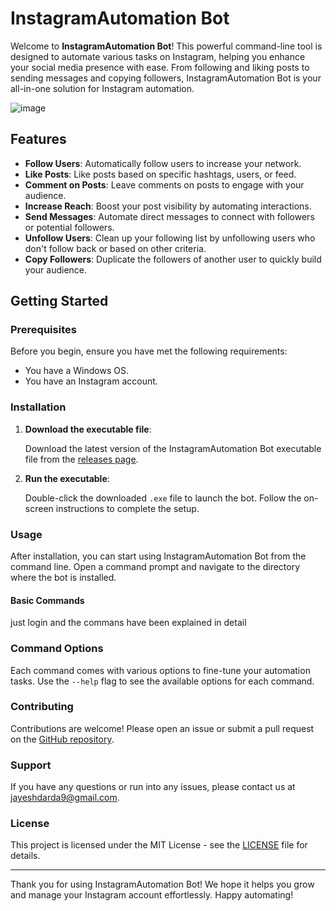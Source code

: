 # InstagramAutomation Bot

Welcome to **InstagramAutomation Bot**! This powerful command-line tool is designed to automate various tasks on Instagram, helping you enhance your social media presence with ease. From following and liking posts to sending messages and copying followers, InstagramAutomation Bot is your all-in-one solution for Instagram automation.

![image](https://github.com/jayeshandcompany/instagramautomation/assets/63994522/7ad77287-c9f0-4943-8fa7-df00f83931d3)

## Features

- **Follow Users**: Automatically follow users to increase your network.
- **Like Posts**: Like posts based on specific hashtags, users, or feed.
- **Comment on Posts**: Leave comments on posts to engage with your audience.
- **Increase Reach**: Boost your post visibility by automating interactions.
- **Send Messages**: Automate direct messages to connect with followers or potential followers.
- **Unfollow Users**: Clean up your following list by unfollowing users who don't follow back or based on other criteria.
- **Copy Followers**: Duplicate the followers of another user to quickly build your audience.

## Getting Started

### Prerequisites

Before you begin, ensure you have met the following requirements:

- You have a Windows OS.
- You have an Instagram account.

### Installation

1. **Download the executable file**:

   Download the latest version of the InstagramAutomation Bot executable file from the [releases page](#).

2. **Run the executable**:

   Double-click the downloaded `.exe` file to launch the bot. Follow the on-screen instructions to complete the setup.

### Usage

After installation, you can start using InstagramAutomation Bot from the command line. Open a command prompt and navigate to the directory where the bot is installed.

#### Basic Commands
just login and the commans have been explained in detail 

### Command Options

Each command comes with various options to fine-tune your automation tasks. Use the `--help` flag to see the available options for each command.


### Contributing

Contributions are welcome! Please open an issue or submit a pull request on the [GitHub repository](#).

### Support

If you have any questions or run into any issues, please  contact us at jayeshdarda9@gmail.com.

### License

This project is licensed under the MIT License - see the [LICENSE](LICENSE) file for details.

---

Thank you for using InstagramAutomation Bot! We hope it helps you grow and manage your Instagram account effortlessly. Happy automating!
